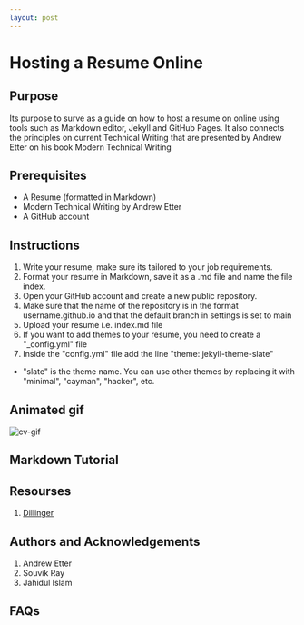```yaml
---
layout: post
---
```


# Hosting a Resume Online



## Purpose
Its purpose to surve as a guide on how to host a resume on online using tools such as Markdown editor, Jekyll and GitHub Pages. It also connects the principles on current Technical Writing that are presented by Andrew Etter on his book Modern Technical Writing


## Prerequisites
- A Resume (formatted in Markdown)
- Modern Technical Writing by Andrew Etter
- A GitHub account


## Instructions

1. Write your resume, make sure its tailored to your job requirements.
2. Format your resume in Markdown, save it as a .md file and name the file index.
3. Open your GitHub account and create a new public repository.
4. Make sure that the name of the repository is in the format username.github.io and that the default branch in settings is set to main
5. Upload your resume i.e. index.md file
6. If you want to add themes to your resume, you need to create a "_config.yml" file
7. Inside the "config.yml" file add the line "theme: jekyll-theme-slate"
  - "slate" is the theme name. You can use other themes by replacing it with "minimal", "cayman", "hacker", etc.

## Animated gif

![cv-gif](https://i.makeagif.com/media/3-07-2024/QaYIpx.gif)



## Markdown Tutorial



## Resourses
1. [Dillinger](https://dillinger.io)



## Authors and Acknowledgements
1. Andrew Etter
2. Souvik Ray
3. Jahidul Islam



## FAQs


